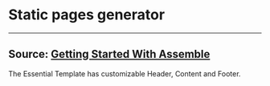 # Static pages generator
---
Source: [Getting Started With Assemble](http://ampnetmedia.com/blog/getting-started-with-assemble/)
-----

The Essential Template has customizable Header, Content and Footer.



